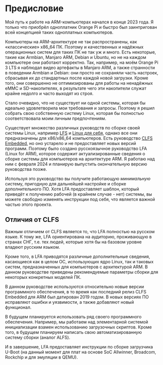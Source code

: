 # Предисловие

Мой путь к работе на ARM-компьютерах начался в конце 2023 года. Я только что приобрёл одноплатник Orange Pi и быстро был заинтригован всей концепцией таких одноплатных компьютеров.

Компьютеры на ARM-архитектуре не так распространены, как «классические» x86_64 ПК. Поэтому и качественных и надёжных операционных систем для таких ПК не так уж и много. Есть некоторые, такие как Armbian, Manjaro ARM, Debian и Ubuntu, но не на каждом компьютере они работают корректно. Так, например, на моём Orange Pi 3 LTS я наблюдал видео артефакты в Manjaro ARM, а также странности в поведении Armbian и Debian: они просто не сохраняли часть настроек, сбрасывая их до стандартных после каждой новой загрузки. Кроме того, они совершенно не оптимизированы для работы на ненадёжных eMMC и SD-накопителях, в результате чего эти накопители служат крайне недолго и часто выходят из строя.

Стало очевидно, что не существует ни одной системы, которая бы идеально удовлетворила мои требования и запросы. Поэтому я решил собрать свою собственную систему Linux, которая бы полностью соответствовала моим личным предпочтениям.

Существует множество различных руководств по сборке своей системы Linux, например [LFS](https://www.linuxfromscratch.org) и [Linux для себя](https://lx4u.ru), однако все они предназначены для x86/x86_64 компьютеров. Есть руководство [CLFS Embedded](https://clfs.org/view/clfs-embedded/arm), но оно устарело и не предоставляет новых версий программ. Поэтому было создано русскоязычное руководство LFA (Linux for ARM), которое содержит актуализированные сведения о сборке системы для компьютеров на архитектуре ARM. Я работаю над ним с февраля 2024 и планирую выпустить окончательную версию руководства позже.

Используя это руководство вы получите работающую *минимальную* систему, пригодную для дальнейшей настройке и сборке дополнительного ПО. Хотя LFA предоставляет шаблон, который приведёт к получению рабочей (в крайнем случае - нет) системы, вы можете свободно изменять инструкции под себя, что является важной частью этого проекта.

## Отличия от CLFS

Важным отличием от CLFS является то, что LFA полностью на русском языке. К тому же, LFA ориентирована на аудиторию, проживающую в странах СНГ, т.е. тех людей, которые хотя бы на базовом уровне владеют русским языком.

Кроме того, в LFA приводятся различные дополнительные сведения, касающиеся как в целом ОС, использующих ядро Linux, так и таковых систем, предназначенных для компьютеров с архитектурой ARM. В данном руководстве приведены рекомендуемые параметры сборки для некоторых конкретных моделей ПК.

В данном руководстве используются относительно новые версии программного обеспечения, в то время как последний релиз CLFS Embedded для ARM был датирован 2019 годом. В новых версиях ПО исправляют ошибки и уязвимости, а также добавляют новый функционал.

В будущем планируется использовать ряд своего программного обеспечения. Например, мы работаем над элементарной системой инициализации взамен использованию загрузочных скриптов. Кроме того, в будущем планируем написать свою автоматизированную систему сборки (аналог ALFS).

И в завершение, LFA предоставляет инструкции по сборке загрузчика U-Boot (на данный момент для плат на основе SoC Allwinner, Broadcom, Rockchip и для эмуляции в QEMU).
